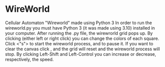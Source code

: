 # WireWorld
Cellular Automaton "Wireworld" made using Python 3 
In order to run the wireworld.py you must have Python 3 (it was made using 3.10) installed in your computer. 
After running the .py file, the wirewrorld grid pops up.
By clicking (either left or right click) you can change the colors of each square. 
Click <"s"> to start the wireworld process, and <d> to pause it.
If you want to clear the canvas click <c>, and the grid will reset and the wireworld process will stop. 
By clicking Left-Shift and Left-Control you can increase or decrease, respectively, the speed.
